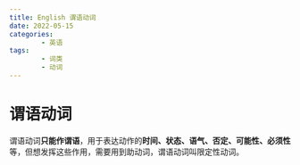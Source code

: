 ```yaml
---
title: English 谓语动词
date: 2022-05-15
categories:
        - 英语
tags:
        - 词类
        - 动词
---
```


# 谓语动词

谓语动词**只能作谓语**，用于表达动作的**时间、状态、语气、否定、可能性、必须性**等，但想发挥这些作用，需要用到助动词，谓语动词叫限定性动词。
